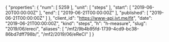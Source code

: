 {
  "properties": {
    "num": [
      5259
    ],
    "unit": [
      "steps"
    ],
    "start": [
      "2019-06-20T00:00:00Z"
    ],
    "end": [
      "2019-06-21T00:00:00Z"
    ],
    "published": [
      "2019-06-21T00:00:00Z"
    ]
  },
  "client_id": "https://www-api.jvt.me/fit",
  "date": "2019-06-21T00:00:00Z",
  "kind": "steps",
  "h": "h-measure",
  "slug": "2019/06/ereci",
  "aliases": [
    "/mf2/9b4b95fd-1739-4cd9-bc38-86bd7dff798b/",
    "/mf2/2019/06/eReCI"
  ]
}

